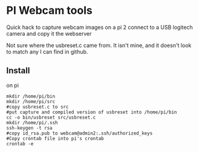 # PI Webcam tools
Quick hack to capture webcam images on a pi 2 connect to a USB logitech camera and copy it the webserver

Not sure where the usbreset.c came from. It isn't mine, and it doesn't look to match any I can find in github.

## Install
on pi
```
mkdir /home/pi/bin
mkdir /home/pi/src
#copy usbreset.c to src
#put capture and compiled version of usbreset into /home/pi/bin
cc -o bin/usbreset src/usbreset.c
mkdir /home/pi/.ssh
ssh-keygen -t rsa
#copy id_rsa.pub to webcam@admin2:.ssh/authorized_keys
#Copy crontab file into pi's crontab
crontab -e
```

